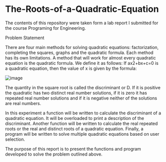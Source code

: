 # The-Roots-of-a-Quadratic-Equation
The contents of this repository were taken form a lab report I submitted for the course Programing for Engineering.

Problem Statement

There are four main methods for solving quadratic equations: factorization, completing the squares, graphs and the quadratic formula. Each method has its own limitations. A method that will work for almost every quadratic equation is the quadratic formula. We define it as follows: If ax2+bx+c=0 is a quadratic equation, then the value of x is given by the formula:

![image](https://user-images.githubusercontent.com/80604324/111087229-6ebe9a00-84ee-11eb-8401-cb35892f8ca6.png)

The quantity in the square root is called the discriminant or D. If it is positive the quadratic has two distinct real number solutions, if it is zero it has repeated real number solutions and if it is negative neither of the solutions are real numbers.

In this experiment a function will be written to calculate the discriminant of a quadratic equation. It will be overloaded to print a description of the discriminant. Another function will be written to calculate the real repeated roots or the real and distinct roots of a quadratic equation. Finally, a program will be written to solve multiple quadratic equations based on user selection.
  
The purpose of this report is to present the functions and program developed to solve the problem outlined above. 
